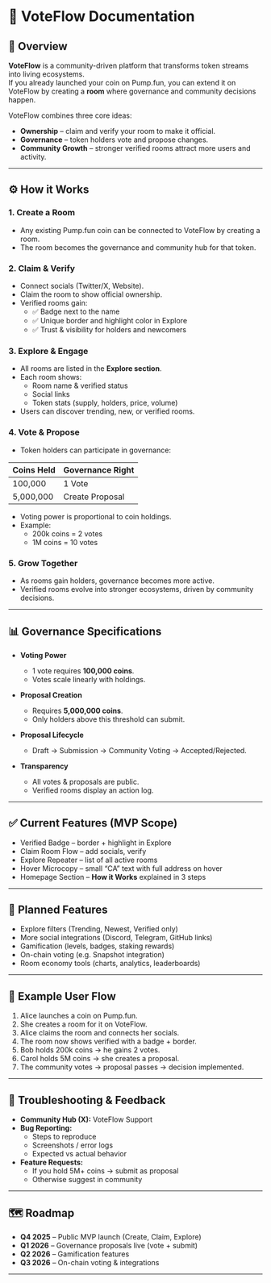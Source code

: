 # 📖 VoteFlow Documentation  

## 🌊 Overview  
**VoteFlow** is a community-driven platform that transforms token streams into living ecosystems.  
If you already launched your coin on Pump.fun, you can extend it on VoteFlow by creating a **room** where governance and community decisions happen.  

VoteFlow combines three core ideas:  
- **Ownership** – claim and verify your room to make it official.  
- **Governance** – token holders vote and propose changes.  
- **Community Growth** – stronger verified rooms attract more users and activity.  

---

## ⚙️ How it Works  

### 1. Create a Room  
- Any existing Pump.fun coin can be connected to VoteFlow by creating a room.  
- The room becomes the governance and community hub for that token.  

### 2. Claim & Verify  
- Connect socials (Twitter/X, Website).  
- Claim the room to show official ownership.  
- Verified rooms gain:  
  - ✅ Badge next to the name  
  - ✅ Unique border and highlight color in Explore  
  - ✅ Trust & visibility for holders and newcomers  

### 3. Explore & Engage  
- All rooms are listed in the **Explore section**.  
- Each room shows:  
  - Room name & verified status  
  - Social links  
  - Token stats (supply, holders, price, volume)  
- Users can discover trending, new, or verified rooms.  

### 4. Vote & Propose  
- Token holders can participate in governance:  

| Coins Held | Governance Right |
|------------|------------------|
| 100,000    | 1 Vote           |
| 5,000,000  | Create Proposal  |

- Voting power is proportional to coin holdings.  
- Example:  
  - 200k coins = 2 votes  
  - 1M coins = 10 votes  

### 5. Grow Together  
- As rooms gain holders, governance becomes more active.  
- Verified rooms evolve into stronger ecosystems, driven by community decisions.  

---

## 📊 Governance Specifications  

- **Voting Power**  
  - 1 vote requires **100,000 coins**.  
  - Votes scale linearly with holdings.  

- **Proposal Creation**  
  - Requires **5,000,000 coins**.  
  - Only holders above this threshold can submit.  

- **Proposal Lifecycle**  
  - Draft → Submission → Community Voting → Accepted/Rejected.  

- **Transparency**  
  - All votes & proposals are public.  
  - Verified rooms display an action log.  

---

## ✅ Current Features (MVP Scope)  

- Verified Badge – border + highlight in Explore  
- Claim Room Flow – add socials, verify  
- Explore Repeater – list of all active rooms  
- Hover Microcopy – small “CA” text with full address on hover  
- Homepage Section – **How it Works** explained in 3 steps  

---

## 🔮 Planned Features  

- Explore filters (Trending, Newest, Verified only)  
- More social integrations (Discord, Telegram, GitHub links)  
- Gamification (levels, badges, staking rewards)  
- On-chain voting (e.g. Snapshot integration)  
- Room economy tools (charts, analytics, leaderboards)  

---

## 🧩 Example User Flow  

1. Alice launches a coin on Pump.fun.  
2. She creates a room for it on VoteFlow.  
3. Alice claims the room and connects her socials.  
4. The room now shows verified with a badge + border.  
5. Bob holds 200k coins → he gains 2 votes.  
6. Carol holds 5M coins → she creates a proposal.  
7. The community votes → proposal passes → decision implemented.  

---

## 🛟 Troubleshooting & Feedback  

- **Community Hub (X):** VoteFlow Support  
- **Bug Reporting:**  
  - Steps to reproduce  
  - Screenshots / error logs  
  - Expected vs actual behavior  
- **Feature Requests:**  
  - If you hold 5M+ coins → submit as proposal  
  - Otherwise suggest in community  

---

## 🗺 Roadmap  

- **Q4 2025** – Public MVP launch (Create, Claim, Explore)  
- **Q1 2026** – Governance proposals live (vote + submit)  
- **Q2 2026** – Gamification features  
- **Q3 2026** – On-chain voting & integrations  

---
